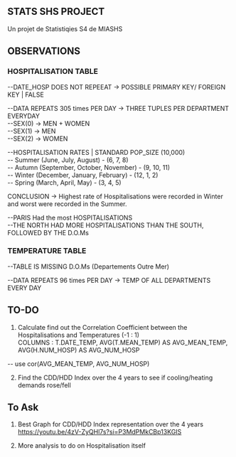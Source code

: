 ## STATS SHS PROJECT
 Un projet de Statistiqies S4 de MIASHS


 ## OBSERVATIONS

 ### HOSPITALISATION TABLE
 --DATE_HOSP DOES NOT REPEEAT -> POSSIBLE PRIMARY KEY/ FOREIGN KEY | FALSE
 
--DATA REPEATS 305 times PER DAY -> THREE TUPLES PER DEPARTMENT EVERYDAY<br>
--SEX(0) -> MEN + WOMEN<br>
--SEX(1) -> MEN<br>
--SEX(2) -> WOMEN<br>

--HOSPITALISATION RATES | STANDARD POP_SIZE (10,000)<br>
-- Summer (June, July, August) - (6, 7, 8)<br>
-- Autumn (September, October, November) - (9, 10, 11)<br>
-- Winter (December, January, February) - (12, 1, 2)<br>
-- Spring (March, April, May) - (3, 4, 5)

CONCLUSION -> Highest rate of Hospitalisations were recorded in Winter and worst were recorded in the Summer.<br>

--PARIS Had the most HOSPITALISATIONS<br>
--THE NORTH HAD MORE HOSPITALISATIONS THAN THE SOUTH, FOLLOWED BY THE D.O.Ms

### TEMPERATURE TABLE
--TABLE IS MISSING D.O.Ms (Departements Outre Mer)

--DATA REPEATS 96 times PER DAY -> TEMP OF ALL DEPARTMENTS EVERY DAY


## TO-DO
1. Calculate find out the Correlation Coefficient between the Hospitalisations and Temperatures (-1 : 1)<br>
COLUMNS : T.DATE_TEMP, AVG(T.MEAN_TEMP) AS AVG_MEAN_TEMP, AVG(H.NUM_HOSP) AS AVG_NUM_HOSP

<!-- TO BE DONE IN R -->
<!-- cor(x,y) -->
-- use cor(AVG_MEAN_TEMP, AVG_NUM_HOSP) 


2. Find the CDD/HDD Index over the 4 years to see if cooling/heating demands rose/fell


## To Ask
1. Best Graph for CDD/HDD Index representation over the 4 years<br>
https://youtu.be/4zV-ZyQHl7s?si=P3MdPMkCBp13KGIS

2. More analysis to do on Hospitalisation itself

